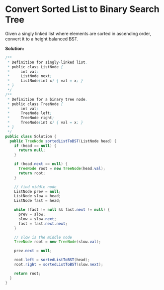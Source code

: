 # Convert Sorted List to Binary Search Tree

Given a singly linked list where elements are sorted in ascending order, convert it to a height balanced BST.

**Solution:**
```java
/**
 * Definition for singly-linked list.
 * public class ListNode {
 *     int val;
 *     ListNode next;
 *     ListNode(int x) { val = x; }
 * }
 */
/**
 * Definition for a binary tree node.
 * public class TreeNode {
 *     int val;
 *     TreeNode left;
 *     TreeNode right;
 *     TreeNode(int x) { val = x; }
 * }
 */
public class Solution {
  public TreeNode sortedListToBST(ListNode head) {
    if (head == null) {
      return null;
    }

    if (head.next == null) {
      TreeNode root = new TreeNode(head.val);
      return root;
    }

    // find middle node
    ListNode prev = null;
    ListNode slow = head;
    ListNode fast = head;

    while (fast != null && fast.next != null) {
      prev = slow;
      slow = slow.next;
      fast = fast.next.next;
    }

    // slow is the middle node
    TreeNode root = new TreeNode(slow.val);

    prev.next = null;

    root.left = sortedListToBST(head);
    root.right = sortedListToBST(slow.next);

    return root;
  }
}
```
